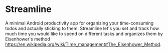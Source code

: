 # Streamline

A minimal Android productivity app for organizing your time-consuming todos and actually sticking to them. 
Streamline let's you set and track how much time you would like to spend on different tasks and organizes them by Eisenhower's method
https://en.wikipedia.org/wiki/Time_management#The_Eisenhower_Method.
